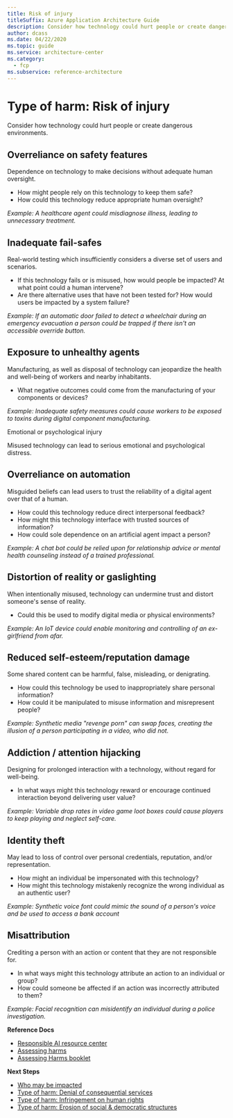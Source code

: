 ```yaml
---
title: Risk of injury
titleSuffix: Azure Application Architecture Guide
description: Consider how technology could hurt people or create dangerous environments.
author: dcass
ms.date: 04/22/2020
ms.topic: guide
ms.service: architecture-center
ms.category:
  - fcp
ms.subservice: reference-architecture
---
```


# Type of harm: Risk of injury

Consider how technology could hurt people or create dangerous environments.

## Overreliance on safety features

Dependence on technology to make decisions without adequate human oversight.

- How might people rely on this technology to keep them safe?
- How could this technology reduce appropriate human oversight?

*Example: A healthcare agent could misdiagnose illness, leading to unnecessary treatment.*

## Inadequate fail-safes

Real-world testing which insufficiently considers a diverse set of users and scenarios.

- If this technology fails or is misused, how would people be impacted? At what point could a human intervene?
- Are there alternative uses that have not been tested for? How would users be impacted by a system failure?

*Example: If an automatic door failed to detect a wheelchair during an emergency evacuation a person could be trapped if there isn't an accessible override button.*

## Exposure to unhealthy agents

Manufacturing, as well as disposal of technology can jeopardize the health and well-being of workers and nearby inhabitants.

- What negative outcomes could come from the manufacturing of your components or devices?

*Example: Inadequate safety measures could cause workers to be exposed to toxins during digital component manufacturing.*

Emotional or psychological injury

Misused technology can lead to serious emotional and psychological distress.

## Overreliance on automation

Misguided beliefs can lead users to trust the reliability of a digital agent over that of a human.

- How could this technology reduce direct interpersonal feedback?
- How might this technology interface with trusted sources of information?
- How could sole dependence on an artificial agent impact a person?

*Example: A chat bot could be relied upon for relationship advice or mental health counseling instead of a trained professional.*

## Distortion of reality or gaslighting

When intentionally misused, technology can undermine trust and distort someone's sense of reality.

- Could this be used to modify digital media or physical environments?

*Example: An IoT device could enable monitoring and controlling of an ex-girlfriend from afar.*

## Reduced self-esteem/reputation damage

Some shared content can be harmful, false, misleading, or denigrating.

- How could this technology be used to inappropriately share personal information?
- How could it be manipulated to misuse information and misrepresent people?

*Example: Synthetic media "revenge porn" can swap faces, creating the illusion of a person participating in a video, who did not.*

## Addiction / attention hijacking

Designing for prolonged interaction with a technology, without regard for well-being.

- In what ways might this technology reward or encourage continued interaction beyond delivering user value?

*Example: Variable drop rates in video game loot boxes could cause players to keep playing and neglect self-care.*

## Identity theft

May lead to loss of control over personal credentials, reputation, and/or representation.

- How might an individual be impersonated with this technology?
- How might this technology mistakenly recognize the wrong individual as an authentic user?

*Example: Synthetic voice font could mimic the sound of a person's voice and be used to access a bank account*

## Misattribution

Crediting a person with an action or content that they are not responsible for.

- In what ways might this technology attribute an action to an individual or group?
- How could someone be affected if an action was incorrectly attributed to them?

*Example: Facial recognition can misidentify an individual during a police investigation.*

**Reference Docs**

- [Responsible AI resource center](../index.md)
- [Assessing harms](./index.md)
- [Assessing Harms booklet](downloadable)

**Next Steps**


- [Who may be impacted](./human-understanding.md)
- [Type of harm: Denial of consequential services](./denial-of-services.md)
- [Type of harm: Infringement on human rights](./human-rights.md)
- [Type of harm: Erosion of social & democratic structures](./democratic-structures.md)